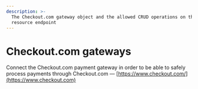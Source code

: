 ```yaml
---
description: >-
  The Checkout.com gateway object and the allowed CRUD operations on the related
  resource endpoint
---
```


# Checkout.com gateways

Connect the Checkout.com payment gateway in order to be able to safely process payments through Checkout.com — [https://www.checkout.com/](https://www.checkout.com)
